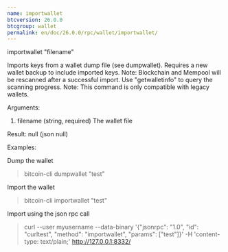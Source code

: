 ```yaml
---
name: importwallet
btcversion: 26.0.0
btcgroup: wallet
permalink: en/doc/26.0.0/rpc/wallet/importwallet/
---
```


importwallet "filename"

Imports keys from a wallet dump file (see dumpwallet). Requires a new wallet backup to include imported keys.
Note: Blockchain and Mempool will be rescanned after a successful import. Use "getwalletinfo" to query the scanning progress.
Note: This command is only compatible with legacy wallets.

Arguments:
1. filename    (string, required) The wallet file

Result:
null    (json null)

Examples:

Dump the wallet
> bitcoin-cli dumpwallet "test"

Import the wallet
> bitcoin-cli importwallet "test"

Import using the json rpc call
> curl --user myusername --data-binary '{"jsonrpc": "1.0", "id": "curltest", "method": "importwallet", "params": ["test"]}' -H 'content-type: text/plain;' http://127.0.0.1:8332/


